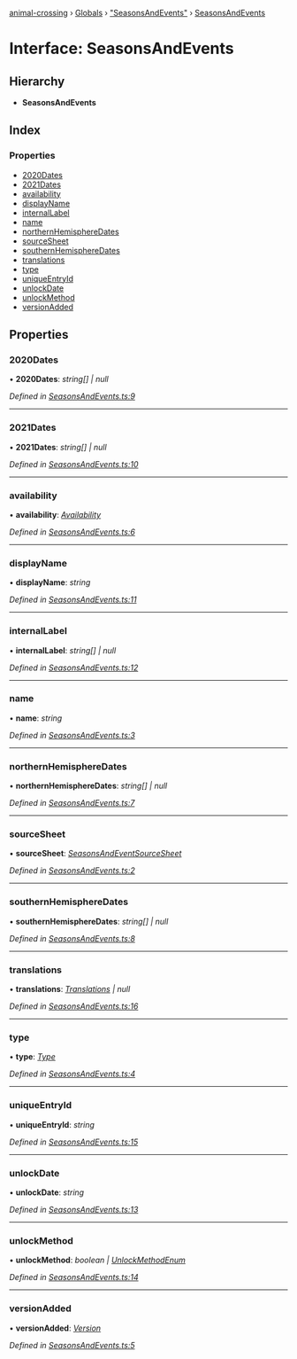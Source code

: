 [animal-crossing](../README.md) › [Globals](../globals.md) › ["SeasonsAndEvents"](../modules/_seasonsandevents_.md) › [SeasonsAndEvents](_seasonsandevents_.seasonsandevents.md)

# Interface: SeasonsAndEvents

## Hierarchy

* **SeasonsAndEvents**

## Index

### Properties

* [2020Dates](_seasonsandevents_.seasonsandevents.md#2020dates)
* [2021Dates](_seasonsandevents_.seasonsandevents.md#2021dates)
* [availability](_seasonsandevents_.seasonsandevents.md#availability)
* [displayName](_seasonsandevents_.seasonsandevents.md#displayname)
* [internalLabel](_seasonsandevents_.seasonsandevents.md#internallabel)
* [name](_seasonsandevents_.seasonsandevents.md#name)
* [northernHemisphereDates](_seasonsandevents_.seasonsandevents.md#northernhemispheredates)
* [sourceSheet](_seasonsandevents_.seasonsandevents.md#sourcesheet)
* [southernHemisphereDates](_seasonsandevents_.seasonsandevents.md#southernhemispheredates)
* [translations](_seasonsandevents_.seasonsandevents.md#translations)
* [type](_seasonsandevents_.seasonsandevents.md#type)
* [uniqueEntryId](_seasonsandevents_.seasonsandevents.md#uniqueentryid)
* [unlockDate](_seasonsandevents_.seasonsandevents.md#unlockdate)
* [unlockMethod](_seasonsandevents_.seasonsandevents.md#unlockmethod)
* [versionAdded](_seasonsandevents_.seasonsandevents.md#versionadded)

## Properties

###  2020Dates

• **2020Dates**: *string[] | null*

*Defined in [SeasonsAndEvents.ts:9](https://github.com/Norviah/animal-crossing/blob/7dc871b/module/types/SeasonsAndEvents.ts#L9)*

___

###  2021Dates

• **2021Dates**: *string[] | null*

*Defined in [SeasonsAndEvents.ts:10](https://github.com/Norviah/animal-crossing/blob/7dc871b/module/types/SeasonsAndEvents.ts#L10)*

___

###  availability

• **availability**: *[Availability](../enums/_seasonsandevents_.availability.md)*

*Defined in [SeasonsAndEvents.ts:6](https://github.com/Norviah/animal-crossing/blob/7dc871b/module/types/SeasonsAndEvents.ts#L6)*

___

###  displayName

• **displayName**: *string*

*Defined in [SeasonsAndEvents.ts:11](https://github.com/Norviah/animal-crossing/blob/7dc871b/module/types/SeasonsAndEvents.ts#L11)*

___

###  internalLabel

• **internalLabel**: *string[] | null*

*Defined in [SeasonsAndEvents.ts:12](https://github.com/Norviah/animal-crossing/blob/7dc871b/module/types/SeasonsAndEvents.ts#L12)*

___

###  name

• **name**: *string*

*Defined in [SeasonsAndEvents.ts:3](https://github.com/Norviah/animal-crossing/blob/7dc871b/module/types/SeasonsAndEvents.ts#L3)*

___

###  northernHemisphereDates

• **northernHemisphereDates**: *string[] | null*

*Defined in [SeasonsAndEvents.ts:7](https://github.com/Norviah/animal-crossing/blob/7dc871b/module/types/SeasonsAndEvents.ts#L7)*

___

###  sourceSheet

• **sourceSheet**: *[SeasonsAndEventSourceSheet](../enums/_seasonsandevents_.seasonsandeventsourcesheet.md)*

*Defined in [SeasonsAndEvents.ts:2](https://github.com/Norviah/animal-crossing/blob/7dc871b/module/types/SeasonsAndEvents.ts#L2)*

___

###  southernHemisphereDates

• **southernHemisphereDates**: *string[] | null*

*Defined in [SeasonsAndEvents.ts:8](https://github.com/Norviah/animal-crossing/blob/7dc871b/module/types/SeasonsAndEvents.ts#L8)*

___

###  translations

• **translations**: *[Translations](_seasonsandevents_.translations.md) | null*

*Defined in [SeasonsAndEvents.ts:16](https://github.com/Norviah/animal-crossing/blob/7dc871b/module/types/SeasonsAndEvents.ts#L16)*

___

###  type

• **type**: *[Type](../enums/_seasonsandevents_.type.md)*

*Defined in [SeasonsAndEvents.ts:4](https://github.com/Norviah/animal-crossing/blob/7dc871b/module/types/SeasonsAndEvents.ts#L4)*

___

###  uniqueEntryId

• **uniqueEntryId**: *string*

*Defined in [SeasonsAndEvents.ts:15](https://github.com/Norviah/animal-crossing/blob/7dc871b/module/types/SeasonsAndEvents.ts#L15)*

___

###  unlockDate

• **unlockDate**: *string*

*Defined in [SeasonsAndEvents.ts:13](https://github.com/Norviah/animal-crossing/blob/7dc871b/module/types/SeasonsAndEvents.ts#L13)*

___

###  unlockMethod

• **unlockMethod**: *boolean | [UnlockMethodEnum](../enums/_seasonsandevents_.unlockmethodenum.md)*

*Defined in [SeasonsAndEvents.ts:14](https://github.com/Norviah/animal-crossing/blob/7dc871b/module/types/SeasonsAndEvents.ts#L14)*

___

###  versionAdded

• **versionAdded**: *[Version](../enums/_seasonsandevents_.version.md)*

*Defined in [SeasonsAndEvents.ts:5](https://github.com/Norviah/animal-crossing/blob/7dc871b/module/types/SeasonsAndEvents.ts#L5)*
